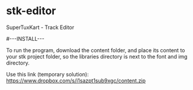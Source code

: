 stk-editor
==========

SuperTuxKart - Track Editor

#---INSTALL---

To run the program, download the content folder, and place its content to your stk project folder, so the libraries directory is next to the font and img directory.

Use this link (temporary solution):
https://www.dropbox.com/s/i1sazpt1sub9xgc/content.zip
